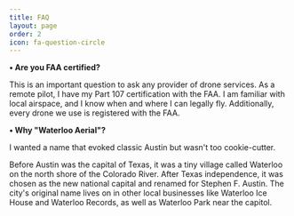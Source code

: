 ```yaml
---
title: FAQ
layout: page
order: 2
icon: fa-question-circle
---
```


**• Are you FAA certified?**

This is an important question to ask any provider of drone services. As a remote pilot, I have my Part 107 certification with the FAA. I am familiar with local airspace, and I know when and where I can legally fly. Additionally, every drone we use is registered with the FAA.

**• Why "Waterloo Aerial"?**

I wanted a name that evoked classic Austin but wasn't too cookie-cutter.  

Before Austin was the capital of Texas, it was a tiny village called Waterloo on the north shore of the Colorado River. After Texas independence, it was chosen as the new national capital and renamed for Stephen F. Austin. The city's original name lives on in other local businesses like Waterloo Ice House and Waterloo Records, as well as Waterloo Park near the capitol.